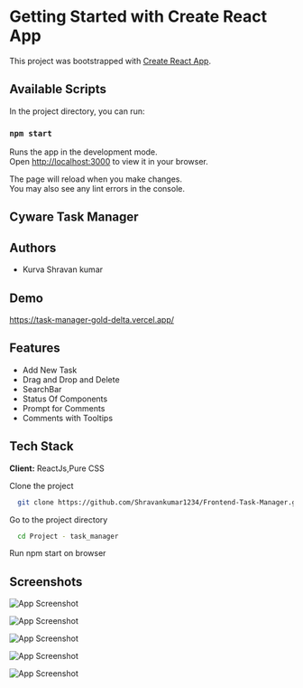 # Getting Started with Create React App

This project was bootstrapped with [Create React App](https://github.com/facebook/create-react-app).

## Available Scripts

In the project directory, you can run:

### `npm start`

Runs the app in the development mode.\
Open [http://localhost:3000](http://localhost:3000) to view it in your browser.

The page will reload when you make changes.\
You may also see any lint errors in the console.


## Cyware Task Manager

## Authors
- Kurva Shravan kumar

## Demo

https://task-manager-gold-delta.vercel.app/


## Features

- Add New Task
- Drag and Drop and Delete
- SearchBar
- Status Of  Components
- Prompt for Comments
- Comments with Tooltips

## Tech Stack

**Client:** ReactJs,Pure CSS

Clone the project

```bash
  git clone https://github.com/Shravankumar1234/Frontend-Task-Manager.git
```
Go to the project directory

```bash
  cd Project - task_manager
```
Run npm start on browser

## Screenshots

![App Screenshot](file:///C:/Users/shravan%20kumar/Downloads/Screenshot%20(15).webp)

![App Screenshot](file:///C:/Users/shravan%20kumar/Downloads/Screenshot%20(16).webp)

![App Screenshot](file:///C:/Users/shravan%20kumar/Downloads/Screenshot%20(17).webp)

![App Screenshot](file:///C:/Users/shravan%20kumar/Downloads/Screenshot%20(18)%20(1).webp)

![App Screenshot](file:///C:/Users/shravan%20kumar/Downloads/Screenshot%20(20).webp)

